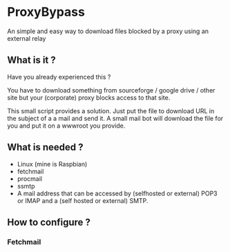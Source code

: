 # ProxyBypass
An simple and easy way to download files blocked by a proxy using an external relay

## What is it ?
Have you already experienced this ?

You have to download something from sourceforge / google drive / other site but your (corporate) proxy blocks access to that site.

This small script provides a solution.
Just put the file to download URL in the subject of a a mail and send it.
A small mail bot will download the file for you and put it on a wwwroot you provide.

## What is needed ?
- Linux (mine is Raspbian)
- fetchmail
- procmail
- ssmtp
- A mail address that can be accessed by (selfhosted or external) POP3 or IMAP  and a (self hosted or external) SMTP.

## How to configure ?

### Fetchmail
